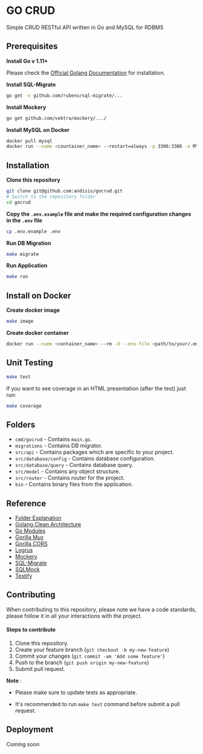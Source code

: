 # GO CRUD

Simple CRUD RESTful API written in Go and MySQL for RDBMS

## Prerequisites

**Install Go v 1.11+**

Please check the [Official Golang Documentation](https://golang.org/doc/install) for installation.

**Install SQL-Migrate**

```bash
go get -v github.com/rubenv/sql-migrate/...
```
**Install Mockery**

```bash
go get github.com/vektra/mockery/.../
```

**Install MySQL on Docker**

```bash
docker pull mysql
docker run --name <countainer_name> --restart=always -p 3306:3306 -e MYSQL_ROOT_PASSWORD=<mysql_password> -d mysql
```

## Installation

**Clone this repository**

```bash
git clone git@github.com:andisis/gocrud.git
# Switch to the repository folder
cd gocrud
```

**Copy the `.env.example` file and make the required configuration changes in the `.env` file**

```bash
cp .env.example .env
```

**Run DB Migration**

```bash
make migrate
```

**Run Application**

```bash
make run
```

## Install on Docker

**Create docker image**

```bash
make image
```

**Create docker container**

```bash
docker run --name <container_name> --rm -d --env-file <path/to/your/.env> -p 8080:8000 gocrud:latest
```

## Unit Testing

```bash
make test
```

If you want to see coverage in an HTML presentation (after the test) just run:

```bash
make coverage
```

## Folders

* `cmd/gocrud` - Contains `main.go`.
* `migrations` - Contains DB migrator.
* `src/api` - Contains packages which are specific to your project.
* `src/database/config` - Contains database configuration.
* `src/database/query` - Contains database query.
* `src/model` - Contains any object structure.
* `src/router` - Contains router for the project.
* `bin` - Contains binary files from the application.

## Reference

* [Folder Explanation](https://github.com/golang-standards/project-layout)
* [Golang Clean Architecture](https://hackernoon.com/golang-clean-archithecture-efd6d7c43047)
* [Go Modules](https://blog.golang.org/using-go-modules)
* [Gorilla Mux](https://www.gorillatoolkit.org/pkg/mux)
* [Gorilla CORS](https://www.gorillatoolkit.org/pkg/handlers#CORS)
* [Logrus](https://github.com/sirupsen/logrus)
* [Mockery](https://github.com/vektra/mockery)
* [SQL-Migrate](https://github.com/rubenv/sql-migrate)
* [SQLMock](https://github.com/DATA-DOG/go-sqlmock)
* [Testify](https://github.com/stretchr/testify)

## Contributing

When contributing to this repository, please note we have a code standards, please follow it in all your interactions with the project.

#### Steps to contribute

1. Clone this repository.
2. Create your feature branch (`git checkout -b my-new-feature`)
3. Commit your changes (`git commit -am 'Add some feature'`)
4. Push to the branch (`git push origin my-new-feature`)
5. Submit pull request.

**Note** :

* Please make sure to update tests as appropriate.

* It's recommended to run `make test` command before submit a pull request.

## Deployment

Coming soon